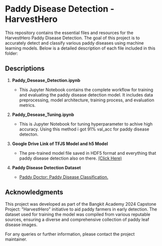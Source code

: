 # Paddy Disease Detection - HarvestHero

This repository contains the essential files and resources for the HarvestHero Paddy Disease Detection. The goal of this project is to accurately detect and classify various paddy diseases using machine learning models. Below is a detailed description of each file included in this folder:

## Descriptions

1. **Paddy_Desease_Detection.ipynb**
   - This Jupyter Notebook contains the complete workflow for training and evaluating the paddy disease detection model. It includes data preprocessing, model architecture, training process, and evaluation metrics.

2. **Paddy_Desease_Tuning.ipynb**
   - This is Jupyter Notebook for tuning hyperparameter to achive high accuracy. Using this method i got 91% val_acc for paddy disease detecton. 

3. **Google Drive Link of TFJS Model and h5 Model**
   - The pre-trained model file saved in HDF5 format and everything that paddy disease detection also on there. [(Click Here)](https://drive.google.com/drive/folders/199JR3UVaszvKIS13z8m7NUi1PsrV7nrn?usp=sharing)

6. **Paddy Disease Detection Dataset**
   - [Paddy Doctor: Paddy Disease Classification.](https://www.kaggle.com/competitions/paddy-disease-classification/data)

## Acknowledgments

This project was developed as part of the Bangkit Academy 2024 Capstone Project: "HarvestHero" initiative to aid paddy farmers in early detection. The dataset used for training the model was compiled from various reputable sources, ensuring a diverse and comprehensive collection of paddy leaf disease images.

For any queries or further information, please contact the project maintainer.


